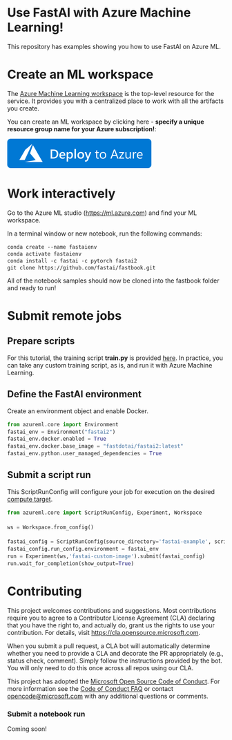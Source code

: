 # Use FastAI with Azure Machine Learning!
This repository has examples showing you how to use FastAI on Azure ML.

# Create an ML workspace
The [Azure Machine Learning workspace](concept-workspace.md) is the top-level resource for the service. It provides you with a centralized place to work with all the artifacts you create. 

You can create an ML workspace by clicking here - **specify a unique resource group name for your Azure subscription!**:

[![Deploy To Azure](https://raw.githubusercontent.com/Azure/azure-quickstart-templates/master/1-CONTRIBUTION-GUIDE/images/deploytoazure.svg?sanitize=true)](https://portal.azure.com/#create/Microsoft.Template/uri/https%3A%2F%2Fraw.githubusercontent.com%2FAzure%2FAzureML-fastai%2Fmain%2F.cloud%2Fazuredeploy.json)

# Work interactively
Go to the Azure ML studio (https://ml.azure.com) and find your ML workspace.

In a terminal window or new notebook, run the following commands:
```shell
conda create --name fastaienv
conda activate fastaienv
conda install -c fastai -c pytorch fastai2
git clone https://github.com/fastai/fastbook.git
```


All of the notebook samples should now be cloned into the fastbook folder and ready to run!

# Submit remote jobs

## Prepare scripts
For this tutorial, the training script **train.py** is provided [here](). In practice, you can take any custom training script, as is, and run it with Azure Machine Learning.

## Define the FastAI environment
Create an environment object and enable Docker. 

```python
from azureml.core import Environment
fastai_env = Environment("fastai2")
fastai_env.docker.enabled = True
fastai_env.docker.base_image = "fastdotai/fastai2:latest"
fastai_env.python.user_managed_dependencies = True
```

## Submit a script run
This ScriptRunConfig will configure your job for execution on the desired [compute target](https://docs.microsoft.com/azure/machine-learning/how-to-set-up-training-targets#compute-targets-for-training).

```python
from azureml.core import ScriptRunConfig, Experiment, Workspace

ws = Workspace.from_config()

fastai_config = ScriptRunConfig(source_directory='fastai-example', script='train.py')
fastai_config.run_config.environment = fastai_env
run = Experiment(ws,'fastai-custom-image').submit(fastai_config)
run.wait_for_completion(show_output=True)
```


# Contributing

This project welcomes contributions and suggestions.  Most contributions require you to agree to a
Contributor License Agreement (CLA) declaring that you have the right to, and actually do, grant us
the rights to use your contribution. For details, visit https://cla.opensource.microsoft.com.

When you submit a pull request, a CLA bot will automatically determine whether you need to provide
a CLA and decorate the PR appropriately (e.g., status check, comment). Simply follow the instructions
provided by the bot. You will only need to do this once across all repos using our CLA.

This project has adopted the [Microsoft Open Source Code of Conduct](https://opensource.microsoft.com/codeofconduct/).
For more information see the [Code of Conduct FAQ](https://opensource.microsoft.com/codeofconduct/faq/) or
contact [opencode@microsoft.com](mailto:opencode@microsoft.com) with any additional questions or comments.


### Submit a notebook run
Coming soon!
